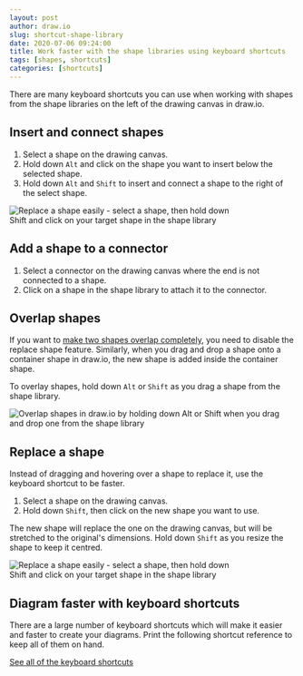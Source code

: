 ```yaml
---
layout: post
author: draw.io
slug: shortcut-shape-library
date: 2020-07-06 09:24:00
title: Work faster with the shape libraries using keyboard shortcuts
tags: [shapes, shortcuts]
categories: [shortcuts]
---
```


There are many keyboard shortcuts you can use when working with shapes from the shape libraries on the left of the drawing canvas in draw.io.

## Insert and connect shapes

1. Select a shape on the drawing canvas.
2. Hold down ``Alt`` and click on the shape you want to insert below the selected shape.
3. Hold down ``Alt`` and ``Shift`` to insert and connect a shape to the right of the select shape.

<img src="/assets/img/blog/shapes-insert-connect.gif" style="width=100%;max-width:400px;height:auto;" alt="Replace a shape easily - select a shape, then hold down Shift and click on your target shape in the shape library">

## Add a shape to a connector

1. Select a connector on the drawing canvas where the end is not connected to a shape.
2. Click on a shape in the shape library to attach it to the connector.

## Overlap shapes

If you want to [make two shapes overlap completely](/blog/shortcut-overlay-shapes.html), you need to disable the replace shape feature. Similarly, when you drag and drop a shape onto a container shape in draw.io, the new shape is added inside the container shape.

To overlay shapes, hold down ``Alt`` or ``Shift`` as you drag a shape from the shape library.

<img src="/assets/img/blog/shapes-overlapping.png" style="max-width:100%;height:auto;" alt="Overlap shapes in draw.io by holding down Alt or Shift when you drag and drop one from the shape library">

## Replace a shape

Instead of dragging and hovering over a shape to replace it, use the keyboard shortcut to be faster.

1. Select a shape on the drawing canvas.
2. Hold down ``Shift``, then click on the new shape you want to use.

The new shape will replace the one on the drawing canvas, but will be stretched to the original's dimensions. Hold down ``Shift`` as you resize the shape to keep it centred.

<img src="/assets/img/blog/shapes-replace-shortcut.gif" style="width=100%;max-width:400px;height:auto;" alt="Replace a shape easily - select a shape, then hold down Shift and click on your target shape in the shape library">

## Diagram faster with keyboard shortcuts

There are a large number of keyboard shortcuts which will make it easier and faster to create your diagrams. Print the following shortcut reference to keep all of them on hand.

[See all of the keyboard shortcuts](https://app.diagrams.net/shortcuts.svg)
